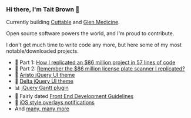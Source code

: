 ### Hi there, I'm Tait Brown 👋

Currently building [Cuttable](https://cuttable.com) and [Glen Medicine](https://glenmedicine.com).

Open source software powers the world, and I'm proud to contribute. 

I don't get much time to write code any more, but here some of my most notable/downloaded projects.

- 📸  Part 1: [How I replicated an $86 million project in 57 lines of code](https://read.acloud.guru/how-i-replicated-an-86-million-project-in-57-lines-of-code-277031330ee9)
- 📸  Part 2: [Remember the $86 million license plate scanner I replicated?](https://read.acloud.guru/remember-that-86-million-license-plate-scanner-i-replicated-heres-what-happened-next-9f3c64e8f22b)
 - 🎨 [Aristo jQuery UI theme](https://github.com/taitems/Aristo-jQuery-UI-Theme)
- 🎨 [Delta jQuery UI theme](https://github.com/kiandra/Delta-jQuery-UI-Theme)
- 📊 [jQuery Gantt plugin](https://github.com/taitems/jQuery.Gantt)
- 📐 Fairly dated [Front End Development Guidelines](http://taitems.github.io/Front-End-Development-Guidelines/)
- 📱 [iOS style overlays notifications](https://github.com/taitems/iOS-Overlay)
- And [many, many more](https://github.com/taitems?tab=repositories)
